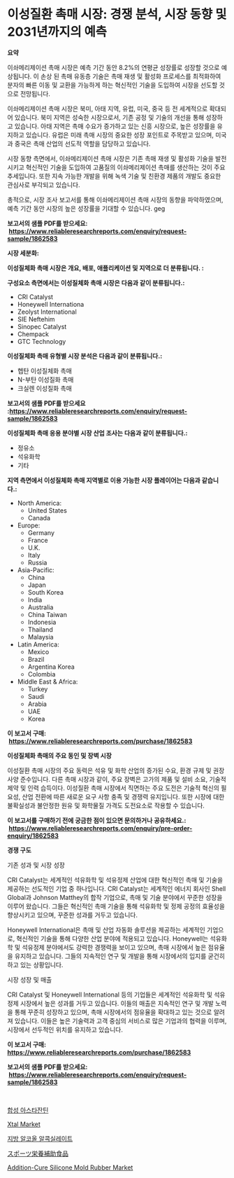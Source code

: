 <p><h1>이성질환 촉매 시장: 경쟁 분석, 시장 동향 및 2031년까지의 예측</h1></p><p><strong>요약</strong></p>
<p><p>이솨메리제이션 촉매 시장은 예측 기간 동안 8.2%의 연평균 성장률로 성장할 것으로 예상됩니다. 이 손상 된 촉매 유동층 기술은 촉매 재생 및 활성화 프로세스를 최적화하여 분자의 빠른 이동 및 교환을 가능하게 하는 혁신적인 기술을 도입하여 시장을 선도할 것으로 전망됩니다.</p><p>이솨메리제이션 촉매 시장은 북미, 아태 지역, 유럽, 미국, 중국 등 전 세계적으로 확대되어 있습니다. 북미 지역은 성숙한 시장으로서, 기존 공정 및 기술의 개선을 통해 성장하고 있습니다. 아태 지역은 촉매 수요가 증가하고 있는 신흥 시장으로, 높은 성장률을 유지하고 있습니다. 유럽은 미래 촉매 시장의 중요한 성장 포인트로 주목받고 있으며, 미국과 중국은 촉매 산업의 선도적 역할을 담당하고 있습니다.</p><p>시장 동향 측면에서, 이솨메리제이션 촉매 시장은 기존 촉매 재생 및 활성화 기술을 발전시키고 혁신적인 기술을 도입하여 고품질의 이솨메리제이션 촉매를 생산하는 것이 주요 추세입니다. 또한 지속 가능한 개발을 위해 녹색 기술 및 친환경 제품의 개발도 중요한 관심사로 부각되고 있습니다.</p><p>총적으로, 시장 조사 보고서를 통해 이솨메리제이션 촉매 시장의 동향을 파악하였으며, 예측 기간 동안 시장의 높은 성장률을 기대할 수 있습니다. geg                                   </p></p>
<p><strong>보고서의 샘플 PDF를 받으세요: &nbsp;<a href="https://www.reliableresearchreports.com/enquiry/request-sample/1862583">https://www.reliableresearchreports.com/enquiry/request-sample/1862583</a></strong></p>
<p><strong>시장 세분화:</strong></p>
<p><strong> 이성질체화 촉매 시장은 개요, 배포, 애플리케이션 및 지역으로 더 분류됩니다. :</strong></p>
<p><strong>구성요소 측면에서는 이성질체화 촉매 시장은 다음과 같이 분류됩니다.:</strong></p>
<p><ul><li>CRI Catalyst</li><li>Honeywell Internationa</li><li>Zeolyst International</li><li>SIE Neftehim</li><li>Sinopec Catalyst</li><li>Chempack</li><li>GTC Technology</li></ul></p>
<p><strong> 이성질체화 촉매 유형별 시장 분석은 다음과 같이 분류됩니다.:</strong></p>
<p><ul><li>헵탄 이성질체화 촉매</li><li>N-부탄 이성질화 촉매</li><li>크실렌 이성질화 촉매</li></ul></p>
<p><strong>보고서의 샘플 PDF를 받으세요 :<a href="https://www.reliableresearchreports.com/enquiry/request-sample/1862583">https://www.reliableresearchreports.com/enquiry/request-sample/1862583</a></strong></p>
<p><strong> 이성질체화 촉매 응용 분야별 시장 산업 조사는 다음과 같이 분류됩니다.:</strong></p>
<p><ul><li>정유소</li><li>석유화학</li><li>기타</li></ul></p>
<p><strong>지역 측면에서 이성질체화 촉매 지역별로 이용 가능한 시장 플레이어는 다음과 같습니다.:</strong></p>
<p><ul>
    <li>
        North America:
        <ul>
            <li>United States</li>
            <li>Canada</li>
        </ul>
    </li>
    <li>
        Europe:
        <ul>
            <li>Germany</li>
            <li>France</li>
            <li>U.K.</li>
            <li>Italy</li>
            <li>Russia</li>
        </ul>
    </li>
    <li>
        Asia-Pacific:
        <ul>
            <li>China</li>
            <li>Japan</li>
            <li>South Korea</li>
            <li>India</li>
            <li>Australia</li>
            <li>China Taiwan</li>
            <li>Indonesia</li>
            <li>Thailand</li>
            <li>Malaysia</li>
        </ul>
    </li>
    <li>
        Latin America:
        <ul>
            <li>Mexico</li>
            <li>Brazil</li>
            <li>Argentina Korea</li>
            <li>Colombia</li>
        </ul>
    </li>
    <li>
        Middle East & Africa:
        <ul>
            <li>Turkey</li>
            <li>Saudi</li>
            <li>Arabia</li>
            <li>UAE</li>
            <li>Korea</li>
        </ul>
    </li>
    </ul></p>
<p><strong>이 보고서 구매: &nbsp;<a href="https://www.reliableresearchreports.com/purchase/1862583">https://www.reliableresearchreports.com/purchase/1862583</a></strong></p>
<p><strong>이성질체화 촉매의 주요 동인 및 장벽 시장</strong></p>
<p><p>이성질환 촉매 시장의 주요 동력은 석유 및 화학 산업의 증가된 수요, 환경 규제 및 권장 사양 준수입니다. 다른 촉매 시장과 같이, 주요 장벽은 고가의 제품 및 설비 소요, 기술적 제약 및 인력 습득이다. 이성질환 촉매 시장에서 직면하는 주요 도전은 기술적 혁신의 필요성, 산업 전환에 따른 새로운 요구 사항 충족 및 경쟁력 유지입니다. 또한 시장에 대한 불확실성과 불안정한 원유 및 화학물질 가격도 도전요소로 작용할 수 있습니다.</p></p>
<p><strong>이 보고서를 구매하기 전에 궁금한 점이 있으면 문의하거나 공유하세요.: &nbsp;<a href="https://www.reliableresearchreports.com/enquiry/pre-order-enquiry/1862583">https://www.reliableresearchreports.com/enquiry/pre-order-enquiry/1862583</a></strong></p>
<p><strong>경쟁 구도</strong></p>
<p><p>기존 성과 및 시장 성장</p><p>CRI Catalyst는 세계적인 석유화학 및 석유정제 산업에 대한 혁신적인 촉매 및 기술을 제공하는 선도적인 기업 중 하나입니다. CRI Catalyst는 세계적인 에너지 회사인 Shell Global과 Johnson Matthey의 합작 기업으로, 촉매 및 기술 분야에서 꾸준한 성장을 이루어 왔습니다. 그들은 혁신적인 촉매 기술을 통해 석유화학 및 정제 공정의 효율성을 향상시키고 있으며, 꾸준한 성과를 거두고 있습니다.</p><p>Honeywell International은 촉매 및 산업 자동화 솔루션을 제공하는 세계적인 기업으로, 혁신적인 기술을 통해 다양한 산업 분야에 적용되고 있습니다. Honeywell는 석유화학 및 석유정제 분야에서도 강력한 경쟁력을 보이고 있으며, 촉매 시장에서 높은 점유율을 유지하고 있습니다. 그들의 지속적인 연구 및 개발을 통해 시장에서의 입지를 굳건히 하고 있는 상황입니다.</p><p>시장 성장 및 매출</p><p>CRI Catalyst 및 Honeywell International 등의 기업들은 세계적인 석유화학 및 석유정제 시장에서 높은 성과를 거두고 있습니다. 이들의 매출은 지속적인 연구 및 개발 노력을 통해 꾸준히 성장하고 있으며, 촉매 시장에서의 점유율을 확대하고 있는 것으로 알려져 있습니다. 이들은 높은 기술력과 고객 중심의 서비스로 많은 기업과의 협력을 이루며, 시장에서 선두적인 위치를 유지하고 있습니다.</p></p>
<p><strong>이 보고서 구매: &nbsp; <a href="https://www.reliableresearchreports.com/purchase/1862583">https://www.reliableresearchreports.com/purchase/1862583</a></strong></p>
<p><strong>보고서의 샘플 PDF를 받으세요: &nbsp;<a href="https://www.reliableresearchreports.com/enquiry/request-sample/1862583">https://www.reliableresearchreports.com/enquiry/request-sample/1862583</a></strong><strong></strong></p>
<p>&nbsp;</p>
<p><p><a href="https://github.com/crfsywufhm81415/Market-Research-Report-List-1/blob/main/9602063191952.md">합성 아스타잔틴</a></p><p><a href="https://github.com/Krish2023na/Market-Research-Report-List-3/blob/main/xtal-market.md">Xtal Market</a></p><p><a href="https://github.com/vs10l4sfg5c/Market-Research-Report-List-1/blob/main/6032443191953.md">지방 알코올 알콕실레이트</a></p><p><a href="https://github.com/cnnriuez22368/Market-Research-Report-List-1/blob/main/1223702192138.md">スポーツ栄養補助食品</a></p><p><a href="https://issuu.com/reportprime-2/docs/addition-cure-silicone-mold-rubber-market-size-203">Addition-Cure Silicone Mold Rubber Market</a></p></p>